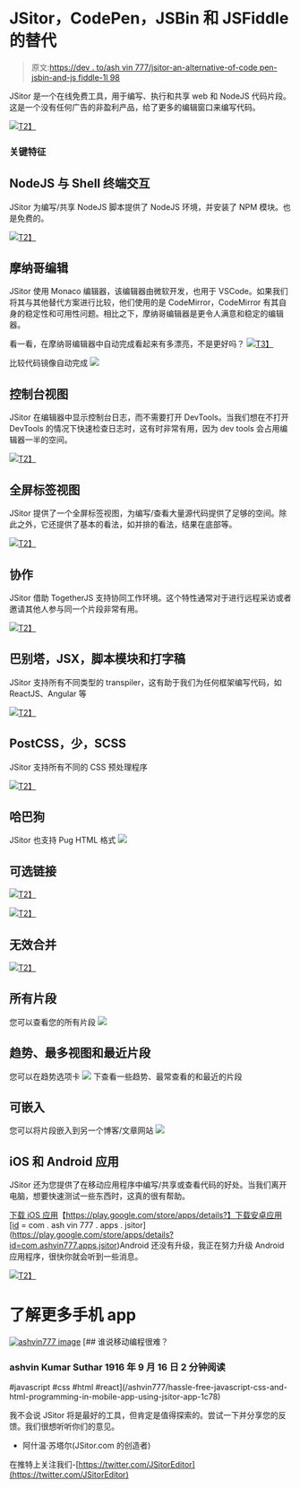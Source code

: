 # JSitor，CodePen，JSBin 和 JSFiddle 的替代

> 原文:[https://dev . to/ash vin 777/jsitor-an-alternative-of-code pen-jsbin-and-js fiddle-1l 98](https://dev.to/ashvin777/jsitor-an-alternative-of-codepen-jsbin-and-jsfiddle-1l98)

JSitor 是一个在线免费工具，用于编写、执行和共享 web 和 NodeJS 代码片段。这是一个没有任何广告的非盈利产品，给了更多的编辑窗口来编写代码。

[![](img/aac0170510508549e71222c3b8b91cdc.png)T2】](https://res.cloudinary.com/practicaldev/image/fetch/s--kJnSj4H_--/c_limit%2Cf_auto%2Cfl_progressive%2Cq_auto%2Cw_880/https://github.com/jsitor/jsitor/rimg/Screenshot%25202019-09-12%2520at%252012.11.20%2520PM.png)

### 关键特征

## [](#nodejs-and-interactive-shell-terminal)NodeJS 与 Shell 终端交互

JSitor 为编写/共享 NodeJS 脚本提供了 NodeJS 环境，并安装了 NPM 模块。也是免费的。

[![](img/f8cbc5d0bc0ffce3ce3248896606a58b.png)T2】](https://res.cloudinary.com/practicaldev/image/fetch/s--PGY1YvOa--/c_limit%2Cf_auto%2Cfl_progressive%2Cq_auto%2Cw_880/https://github.com/jsitor/jsitor/rimg/Screenshot%25202019-09-12%2520at%252012.08.26%2520PM.png)

## [](#monaco-editor)摩纳哥编辑

JSitor 使用 Monaco 编辑器，该编辑器由微软开发，也用于 VSCode。如果我们将其与其他替代方案进行比较，他们使用的是 CodeMirror，CodeMirror 有其自身的稳定性和可用性问题。相比之下，摩纳哥编辑器是更令人满意和稳定的编辑器。

看一看，在摩纳哥编辑器中自动完成看起来有多漂亮，不是更好吗？
[![](img/05e50fb0a0bb32e586ab33022a3b21a2.png)T3】](https://res.cloudinary.com/practicaldev/image/fetch/s--dsDC_b6Z--/c_limit%2Cf_auto%2Cfl_progressive%2Cq_auto%2Cw_880/https://github.com/jsitor/jsitor/rimg/Screenshot%25202019-09-12%2520at%252011.56.13%2520AM.png)

比较代码镜像自动完成
[![](img/2134d51f0437cf2151c9a525feee189f.png)](https://res.cloudinary.com/practicaldev/image/fetch/s--flZZz5OV--/c_limit%2Cf_auto%2Cfl_progressive%2Cq_auto%2Cw_880/https://github.com/jsitor/jsitor/rimg/Screenshot%25202019-09-12%2520at%252011.59.31%2520AM.png)

## [](#console-view)控制台视图

JSitor 在编辑器中显示控制台日志，而不需要打开 DevTools。当我们想在不打开 DevTools 的情况下快速检查日志时，这有时非常有用，因为 dev tools 会占用编辑器一半的空间。

[![](img/915a57ad157a7c370bf5d49ec6f493ca.png)T2】](https://res.cloudinary.com/practicaldev/image/fetch/s--WUsKalJE--/c_limit%2Cf_auto%2Cfl_progressive%2Cq_auto%2Cw_880/https://github.com/jsitor/jsitor/rimg/Screenshot%25202019-09-12%2520at%252012.05.37%2520PM.png)

## [](#fullscreen-tab-view)全屏标签视图

JSitor 提供了一个全屏标签视图，为编写/查看大量源代码提供了足够的空间。除此之外，它还提供了基本的看法，如并排的看法，结果在底部等。

[![](img/75ccff9fb421f7d0462544b26a354112.png)T2】](https://res.cloudinary.com/practicaldev/image/fetch/s--0S4FXqsV--/c_limit%2Cf_auto%2Cfl_progressive%2Cq_auto%2Cw_880/https://github.com/jsitor/jsitor/rimg/Screenshot%25202019-09-12%2520at%252012.06.08%2520PM.png)

## [](#collaboration)协作

JSitor 借助 TogetherJS 支持协同工作环境。这个特性通常对于进行远程采访或者邀请其他人参与同一个片段非常有用。

[![](img/44e47e727924c06a8d93670f7cc27241.png)T2】](https://res.cloudinary.com/practicaldev/image/fetch/s---Quz10wj--/c_limit%2Cf_auto%2Cfl_progressive%2Cq_auto%2Cw_880/https://github.com/jsitor/jsitor/rimg/Screenshot%25202019-09-12%2520at%252012.06.53%2520PM.png)

## [](#babel-jsx-script-module-and-typescript)巴别塔，JSX，脚本模块和打字稿

JSitor 支持所有不同类型的 transpiler，这有助于我们为任何框架编写代码，如 ReactJS、Angular 等

[![](img/91463556b34001e4d7bf4234178f4cd2.png)T2】](https://res.cloudinary.com/practicaldev/image/fetch/s---XvY5RaR--/c_limit%2Cf_auto%2Cfl_progressive%2Cq_auto%2Cw_880/https://github.com/jsitor/jsitor/rimg/Screenshot%25202019-09-12%2520at%252012.07.05%2520PM.png)

## [](#postcss-less-scss)PostCSS，少，SCSS

JSitor 支持所有不同的 CSS 预处理程序

[![](img/722b481ef1ce3ecc68d7c2e1ffa8bae7.png)T2】](https://res.cloudinary.com/practicaldev/image/fetch/s--JivhV_nr--/c_limit%2Cf_auto%2Cfl_progressive%2Cq_auto%2Cw_880/https://github.com/jsitor/jsitor/rimg/Screenshot%25202019-09-12%2520at%252012.07.18%2520PM.png)

## [](#pug)哈巴狗

JSitor 也支持 Pug HTML 格式
[![](img/f15a17a3b258699721c8c0b71ccb7020.png)](https://res.cloudinary.com/practicaldev/image/fetch/s--iQz4GyDB--/c_limit%2Cf_auto%2Cfl_progressive%2Cq_auto%2Cw_880/https://github.com/jsitor/jsitor/rimg/Screenshot%25202019-09-12%2520at%252012.07.10%2520PM.png)

## [](#optional-chaining)可选链接

[![](img/2546a52218f3731d9524f2d21b3b2447.png)T2】](https://res.cloudinary.com/practicaldev/image/fetch/s--0QavDnsb--/c_limit%2Cf_auto%2Cfl_progressive%2Cq_auto%2Cw_880/https://github.com/jsitor/jsitor/rimg/Screenshot%25202019-09-21%2520at%25201.48.14%2520PM.png)

[![](img/ca994798a7d4c316280c075f2d327394.png)T2】](https://res.cloudinary.com/practicaldev/image/fetch/s--q36N_hRz--/c_limit%2Cf_auto%2Cfl_progressive%2Cq_auto%2Cw_880/https://github.com/jsitor/jsitor/rimg/Screenshot%25202019-09-21%2520at%25201.48.20%2520PM.png)

## [](#nullish-coalescing)无效合并

[![](img/aa1909a35521b244c656425a4017bf66.png)T2】](https://res.cloudinary.com/practicaldev/image/fetch/s--usqF0DlK--/c_limit%2Cf_auto%2Cfl_progressive%2Cq_auto%2Cw_880/https://github.com/jsitor/jsitor/rimg/Screenshot%25202019-09-21%2520at%25201.57.28%2520PM.png)

## [](#all-snippets)所有片段

您可以查看您的所有片段
[![](img/1d87d4a6fe6a211d69662f8e570b78da.png)](https://res.cloudinary.com/practicaldev/image/fetch/s--Jy3Zgy8V--/c_limit%2Cf_auto%2Cfl_progressive%2Cq_auto%2Cw_880/https://github.com/jsitor/jsitor/rimg/Screenshot%25202019-09-12%2520at%252012.07.41%2520PM.png)

## [](#trending-most-view-and-recent-snippets)趋势、最多视图和最近片段

您可以在趋势选项卡
[![](img/ec33dd3beac4d32469834b44135c4156.png)](https://res.cloudinary.com/practicaldev/image/fetch/s--ao01Q9Qp--/c_limit%2Cf_auto%2Cfl_progressive%2Cq_auto%2Cw_880/https://github.com/jsitor/jsitor/rimg/Screenshot%25202019-09-12%2520at%252012.05.50%2520PM.png) 下查看一些趋势、最常查看的和最近的片段

## [](#embeddable)可嵌入

您可以将片段嵌入到另一个博客/文章网站
[![](img/fea36322c5f68b0c636d5e881580e2b3.png)](https://res.cloudinary.com/practicaldev/image/fetch/s--1vcp6HB7--/c_limit%2Cf_auto%2Cfl_progressive%2Cq_auto%2Cw_880/https://github.com/jsitor/jsitor/rimg/Screenshot%25202019-09-12%2520at%252012.09.05%2520PM.png)

## [](#ios-and-android-apps)iOS 和 Android 应用

JSitor 还为您提供了在移动应用程序中编写/共享或查看代码的好处。当我们离开电脑，想要快速测试一些东西时，这真的很有帮助。

[下载 iOS 应用](https://apps.apple.com/us/app/jsitor/id1455784773)【https://play.google.com/store/apps/details?】下载安卓应用[id = com . ash vin 777 . apps . jsitor](https://play.google.com/store/apps/details?id=com.ashvin777.apps.jsitor)Android 还没有升级，我正在努力升级 Android 应用程序，很快你就会听到一些消息。

[![](img/d30d1d55323e5abc42f243834879749c.png)T2】](https://res.cloudinary.com/practicaldev/image/fetch/s--keAJwqAh--/c_limit%2Cf_auto%2Cfl_progressive%2Cq_auto%2Cw_880/https://is5-ssl.mzstatic.com/image/thumb/Purple123/v4/43/21/0e/43210e87-0983-989a-b99c-8de543215bab/mzl.ohbittpa.jpg/460x0w.jpg)

# [](#know-more-about-mobile-app)了解更多手机 app

[![ashvin777 image](img/c46fee382d3f2058baa9f52a98fe6164.png)](/ashvin777) [## 谁说移动编程很难？

### ashvin Kumar Suthar 1916 年 9 月 16 日 2 分钟阅读

#javascript #css #html #react](/ashvin777/hassle-free-javascript-css-and-html-programming-in-mobile-app-using-jsitor-app-1c78)

我不会说 JSitor 将是最好的工具，但肯定是值得探索的。尝试一下并分享您的反馈。我们很想听听你们的意见。

*   阿什温·苏塔尔(JSitor.com 的创造者)

在推特上关注我们-[https://twitter.com/JSitorEditor](https://twitter.com/JSitorEditor)
